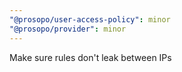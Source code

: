 ```yaml
---
"@prosopo/user-access-policy": minor
"@prosopo/provider": minor
---
```


Make sure rules don't leak between IPs
  